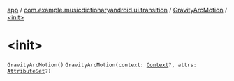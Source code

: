 [app](../../index.md) / [com.example.musicdictionaryandroid.ui.transition](../index.md) / [GravityArcMotion](index.md) / [&lt;init&gt;](./-init-.md)

# &lt;init&gt;

`GravityArcMotion()`
`GravityArcMotion(context: `[`Context`](https://developer.android.com/reference/android/content/Context.html)`?, attrs: `[`AttributeSet`](https://developer.android.com/reference/android/util/AttributeSet.html)`?)`